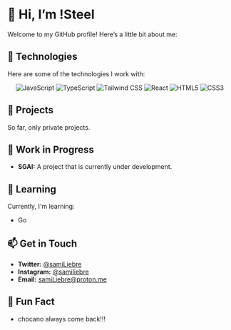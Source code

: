 # 👋 Hi, I’m !Steel

Welcome to my GitHub profile! Here’s a little bit about me:

## 🚀 Technologies

Here are some of the technologies I work with:

<p align="center">
  <img src="https://img.shields.io/badge/-JavaScript-F7DF1E?style=flat&logo=javascript&logoColor=black" alt="JavaScript"/>
  <img src="https://img.shields.io/badge/-TypeScript-007ACC?style=flat&logo=typescript&logoColor=white" alt="TypeScript"/>
  <img src="https://img.shields.io/badge/-Tailwind_CSS-38B2AC?style=flat&logo=tailwind-css&logoColor=white" alt="Tailwind CSS"/>
  <img src="https://img.shields.io/badge/-React-61DAFB?style=flat&logo=react&logoColor=black" alt="React"/>
  <img src="https://img.shields.io/badge/-HTML5-E34F26?style=flat&logo=html5&logoColor=white" alt="HTML5"/>
  <img src="https://img.shields.io/badge/-CSS3-1572B6?style=flat&logo=css3&logoColor=white" alt="CSS3"/>
</p>

## 📂 Projects

So far, only private projects.

## 🔨 Work in Progress

- **SGAI:** A project that is currently under development.

## 🌱 Learning

Currently, I'm learning:

- Go

## 📫 Get in Touch

- **Twitter:** [@samiLiebre](https://twitter.com/samiLiebre)
- **Instagram:** [@samiliebre](https://instagram.com/samiliebre)
- **Email:** samiLiebre@proton.me

## 🎉 Fun Fact

- chocano always come back!!!
